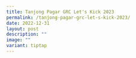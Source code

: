 ```yaml
---
title: Tanjong Pagar GRC Let's Kick 2023
permalink: /tanjong-pagar-grc-let-s-kick-2023/
date: 2022-12-31
layout: post
description: ""
image: ""
variant: tiptap
---
```


